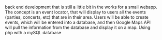 back end development that is still a little bit in the works for a small webapp.  
The concept is an event locator, that will display to users all the events (parties, concerts, etc) that are in their area. 
Users will be able to create events, which will be entered into a database, and then Google Maps API will pull the 
information from the database and display it on a map.  Using php with a mySQL database
